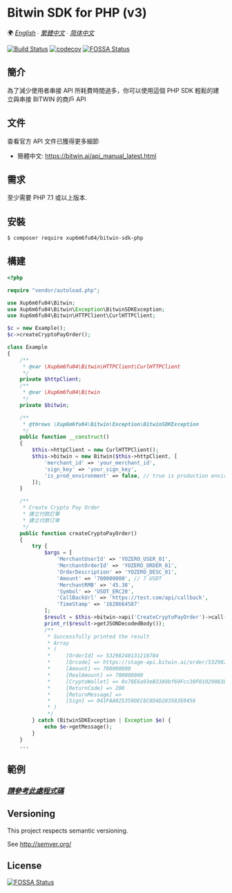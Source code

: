 # Bitwin SDK for PHP (v3)

🌍 *[English](README.md) ∙ [繁體中文](README_zh-TW.md) ∙ [简体中文](README_zh-CN.md)*

[![Build Status](https://www.travis-ci.com/xup6m6fu04/bitwin-sdk-php.svg?branch=master)](https://www.travis-ci.com/xup6m6fu04/bitwin-sdk-php)
[![codecov](https://codecov.io/gh/xup6m6fu04/bitwin-sdk-php/branch/master/graph/badge.svg)](https://codecov.io/gh/xup6m6fu04/bitwin-sdk-php)
[![FOSSA Status](https://app.fossa.com/api/projects/git%2Bgithub.com%2Fxup6m6fu04%2Fbitwin-sdk-php.svg?type=shield)](https://app.fossa.com/projects/git%2Bgithub.com%2Fxup6m6fu04%2Fbitwin-sdk-php?ref=badge_shield)

## 簡介
為了減少使用者串接 API 所耗費時間過多，你可以使用這個 PHP SDK 輕鬆的建立與串接 BITWIN 的商戶 API

## 文件

查看官方 API 文件已獲得更多細節

- 簡體中文: https://bitwin.ai/api_manual_latest.html

## 需求

至少需要 PHP 7.1 或以上版本.

## 安裝 ##

```sh
$ composer require xup6m6fu04/bitwin-sdk-php
```

## 構建 ##

```php
<?php

require "vendor/autoload.php";

use Xup6m6fu04\Bitwin;
use Xup6m6fu04\Bitwin\Exception\BitwinSDKException;
use Xup6m6fu04\Bitwin\HTTPClient\CurlHTTPClient;

$c = new Example();
$c->createCryptoPayOrder();

class Example
{
    /**
     * @var \Xup6m6fu04\Bitwin\HTTPClient\CurlHTTPClient
     */
    private $httpClient;
    /**
     * @var \Xup6m6fu04\Bitwin
     */
    private $bitwin;

    /**
     * @throws \Xup6m6fu04\Bitwin\Exception\BitwinSDKException
     */
    public function __construct()
    {
        $this->httpClient = new CurlHTTPClient();
        $this->bitwin = new Bitwin($this->httpClient, [
            'merchant_id' => 'your_merchant_id',
            'sign_key' => 'your_sign_key',
            'is_prod_environment' => false, // true is production environment
        ]);
    }

    /**
     * Create Crypto Pay Order
     * 建立付款訂單
     * 建立付款订单
     */
    public function createCryptoPayOrder()
    {
        try {
            $args = [
                'MerchantUserId' => 'YOZERO_USER_01',
                'MerchantOrderId' => 'YOZERO_ORDER_01',
                'OrderDescription' => 'YOZERO_DESC_01',
                'Amount' => '700000000', // 7 USDT
                'MerchantRMB' => '45.38',
                'Symbol' => 'USDT_ERC20',
                'CallBackUrl' => 'https://test.com/api/callback',
                'TimeStamp' => '1628664587'
            ];
            $result = $this->bitwin->api('CreateCryptoPayOrder')->call($args);
            print_r($result->getJSONDecodedBody());
            /**
             * Successfully printed the result
             * Array
             * (
             *     [OrderId] => 53298248131218784
             *     [Qrcode] => https://stage-api.bitwin.ai/order/53298248131218784
             *     [Amount] => 700000000
             *     [RealAmount] => 700000000
             *     [CryptoWallet] => 0x70E6a93eB33A9bf69Fcc30F01029083E7D5bb65f
             *     [ReturnCode] => 200
             *     [ReturnMessage] =>
             *     [Sign] => 041FAA025359DEC6C8D4D283582E0456
             * )
             */
        } catch (BitwinSDKException | Exception $e) {
            echo $e->getMessage();
        }
    }
    ...
```
## 範例 ##
### *[請參考此處程式碼](src/Example.php)*

## Versioning
This project respects semantic versioning.

See http://semver.org/

## License

[![FOSSA Status](https://app.fossa.com/api/projects/git%2Bgithub.com%2Fxup6m6fu04%2Fbitwin-sdk-php.svg?type=large)](https://app.fossa.com/projects/git%2Bgithub.com%2Fxup6m6fu04%2Fbitwin-sdk-php?ref=badge_large)